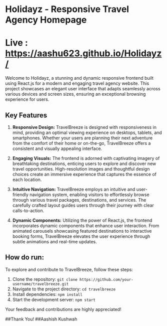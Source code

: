 # Holidayz - Responsive Travel Agency Homepage
# Live  : https://aashu623.github.io/Holidayz/

Welcome to Holidayz, a stunning and dynamic responsive frontend built using React.js for a modern and engaging travel agency website. This project showcases an elegant user interface that adapts seamlessly across various devices and screen sizes, ensuring an exceptional browsing experience for users.

## Key Features

1. **Responsive Design:** TravelBreeze is designed with responsiveness in mind, providing an optimal viewing experience on desktops, tablets, and smartphones. Whether your users are planning their next adventure from the comfort of their home or on-the-go, TravelBreeze offers a consistent and visually appealing interface.

2. **Engaging Visuals:** The frontend is adorned with captivating imagery of breathtaking destinations, enticing users to explore and discover new travel opportunities. High-resolution images and thoughtful design choices create an immersive experience that captures the essence of each location.

3. **Intuitive Navigation:** TravelBreeze employs an intuitive and user-friendly navigation system, enabling visitors to effortlessly browse through various travel packages, destinations, and services. The carefully crafted layout guides users through their journey with clear calls-to-action.

4. **Dynamic Components:** Utilizing the power of React.js, the frontend incorporates dynamic components that enhance user interaction. From animated carousels showcasing featured destinations to interactive booking forms, TravelBreeze elevates the user experience through subtle animations and real-time updates.

## How do run:

To explore and contribute to TravelBreeze, follow these steps:

1. Clone the repository: `git clone https://github.com/your-username/travelbreeze.git`
2. Navigate to the project directory: `cd travelbreeze`
3. Install dependencies: `npm install`
4. Start the development server: `npm start`

Your feedback and contributions are highly appreciated!

##Thank You!
##Aashish Kushwah
